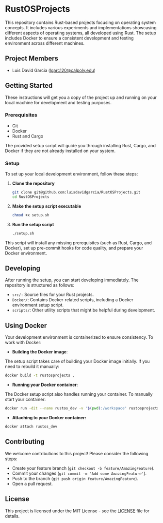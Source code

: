 # RustOSProjects

This repository contains Rust-based projects focusing on operating system concepts. It includes various experiments and implementations showcasing different aspects of operating systems, all developed using Rust. The setup includes Docker to ensure a consistent development and testing environment across different machines.

## Project Members

- Luis David Garcia ([lgarc120@calpoly.edu](lgarc120@calpoly.edu))

## Getting Started

These instructions will get you a copy of the project up and running on your local machine for development and testing purposes.

### Prerequisites

- Git
- Docker
- Rust and Cargo

The provided setup script will guide you through installing Rust, Cargo, and Docker if they are not already installed on your system.

### Setup

To set up your local development environment, follow these steps:

1. **Clone the repository**

   ```sh
   git clone git@github.com:luisdavidgarcia/RustOSProjects.git
   cd RustOSProjects
   ```

2. **Make the setup script executable**

    ```sh
    chmod +x setup.sh
    ```

3. **Run the setup script**

    ```sh
    ./setup.sh
    ```

This script will install any missing prerequisites (such as Rust, Cargo, and Docker), set up pre-commit hooks for code quality, and prepare your Docker environment.

## Developing

After running the setup, you can start developing immediately. The repository is structured as follows:

- `src/:` Source files for your Rust projects.
- `Docker/`: Contains Docker-related scripts, including a Docker environment setup script.
- `scripts/`: Other utility scripts that might be helpful during development.

## Using Docker

Your development environment is containerized to ensure consistency. To work with Docker:

- **Building the Docker image**:

The setup script takes care of building your Docker image initially. If you need to rebuild it manually:

```sh
docker build -t rustosprojects .
```

- **Running your Docker container**:

The Docker setup script also handles running your container. To manually start your container:

```sh
docker run -dit --name rustos_dev -v "$(pwd):/workspace" rustosprojects
```

- **Attaching to your Docker container:**

```sh
docker attach rustos_dev
```

## Contributing

We welcome contributions to this project! Please consider the following steps:

- Create your feature branch (`git checkout -b feature/AmazingFeature`).
- Commit your changes (`git commit -m 'Add some AmazingFeature'`).
- Push to the branch (`git push origin feature/AmazingFeature`).
- Open a pull request.

## License

This project is licensed under the MIT License - see the [LICENSE](./LICENSE) file for details.

